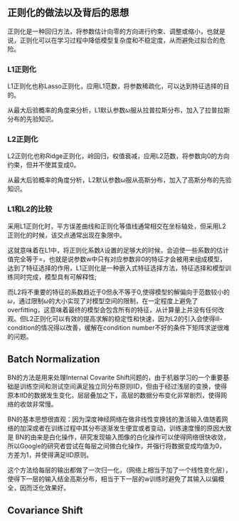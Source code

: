 
## 正则化的做法以及背后的思想

正则化是一种回归方法，将参数估计向零的方向进行约束、调整或缩小，也就是说，正则化可以在学习过程中降低模型复杂度和不稳定度，从而避免过拟合的危险。

### L1正则化

L1正则化也称Lasso正则化，应用L1范数，将参数稀疏化，可以达到特征选择的目的。

从最大后验概率的角度来分析，L1默认参数$\omega$服从拉普拉斯分布，加入了拉普拉斯分布的先验知识。

### L2正则化

L2正则化也称Ridge正则化，岭回归，权值衰减，应用L2范数，将参数向0的方向约束，但并不使其变成0。

从最大后验概率的角度分析，L2默认参数$\omega$服从高斯分布，加入了高斯分布的先验知识。

### L1和L2的比较

采用L1正则化时，平方误差曲线和正则化等值线通常相交在坐标轴处，但采用L2正则化的时候，该交点通常出现在象限中。

这就意味着在L1中，将正则化系数$\lambda$设置的足够大的时候，会迫使一些系数的估计值完全等于=，也就是说参数w中只有对应参数非0的特征才会被用来组成模型，达到了特征选择的作用，L1正则化是一种嵌入式特征选择方法，特征选择和模型训练同时完成，模型具有可解释性;

而L2将不重要的特征的系数趋近于0但永不等于0,使得模型的解偏向于范数较小的$\omega$，通过限制$\omega$的大小实现了对模型空间的限制，在一定程度上避免了overfitting，这意味着最终的模型会包含所有的特征，从计算量上并没有任何改观。但L2正则化可以有效的提高求解的稳定性和快速，因为L2的引入会使得ill-condition的情况得以改善，缓解在condition number不好的条件下矩阵求逆很难的问题。



## Batch Normalization

BN的方法是用来处理Internal Covarite Shift问题的，由于机器学习的一个重要基础是训练空间和测试空间满足独立同分布原则IID，但由于经过浅层的变换，使得原本IID的数据发生变化，层层叠加之下，高层的数据分布变化非常剧烈，使得网络的收敛非常慢。

BN的基本思想很直观：因为深度神经网络在做非线性变换钱的激活输入值随着网络的加深或者在训练过程中其分布逐渐发生便宜或者变动，训练速度慢的原因大致是
BN的由来是白化操作，研究发现输入图像的白化操作可以使得网络很快收敛，所以Google的研究者尝试在每层之间做白化操作，并强行将数据变成均值为0，方差为1，并使得满足IID原则。

这个方法给每层的输出都做了一次归一化，（网络上相当于加了一个线性变化层），使得下一层的输入结金高斯分布，相当于下一层的w训练时避免了其输入以偏概全，因而泛化效果好。

## Covariance Shift